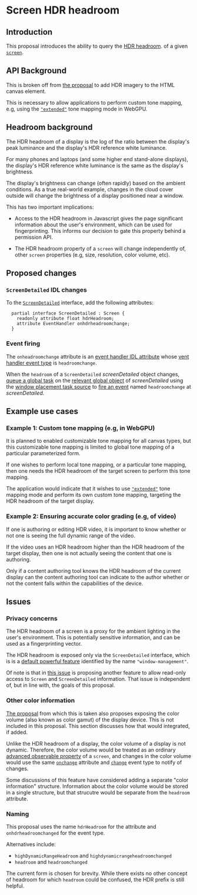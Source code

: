 # Screen HDR headroom

## Introduction

This proposal introduces the ability to query the
[HDR headroom](https://www.w3.org/TR/css-color-hdr-1/#introducing-headroom).
of a given
[`screen`](https://www.w3.org/TR/cssom-view-1/#dom-window-screen).

## API Background

This is broken off from
[the proposal](https://github.com/w3c/ColorWeb-CG/blob/hdr_canvas_r2/hdr_html_canvas_element.md)
to add HDR imagery to the HTML canvas element.

This is necessary to allow applications to perform custom tone mapping,
e.g, using the
[`"extended"`](https://www.w3.org/TR/webgpu/#canvas-configuration)
tone mapping mode in WebGPU.

## Headroom background

The HDR headroom of a display is the log of the ratio between
the display's peak luminance and the display's HDR reference white luminance.

For many phones and laptops (and some higher end stand-alone displays),
the display's HDR reference white luminance is the same as the display's
brightness.

The display's brightness can change (often rapidly) based on the ambient
conditions.
As a true real-world example, changes in the cloud cover outside will change
the brightness of a display positioned near a window.

This has two important implications:

* Access to the HDR headroom in Javascript gives the page significant
 information about the user's environment, which can be used for fingerprinting. This informs our decision to gate this property behind a permission API.

* The HDR headroom property of a `screen` will change independently of, other `screen` properties (e.g, size, resolution, color volume, etc).

## Proposed changes

### `ScreenDetailed` IDL changes

To the [`ScreenDetailed`](https://www.w3.org/TR/window-management/#screendetailed) interface, add the following attributes:

```idl
  partial interface ScreenDetailed : Screen {
    readonly attribute float hdrHeadroom;
    attribute EventHandler onhdrheadroomchange;
  }
```

### Event firing

The `onheadroomchange` attribute is an
[event handler IDL attribute](https://html.spec.whatwg.org/multipage/webappapis.html#event-handler-idl-attributes)
whose [vent handler event type](https://html.spec.whatwg.org/multipage/webappapis.html#event-handler-event-type)
is `headroomchange`.

When the `headroom` of a `ScreenDetailed` _screenDetailed_ object changes,
[queue a global task](https://html.spec.whatwg.org/multipage/webappapis.html#queue-a-global-task)
on the
[relevant global object](https://html.spec.whatwg.org/multipage/webappapis.html#concept-relevant-global)
of _screenDetailed_ using the
[window placement task source](https://www.w3.org/TR/window-management/#window-placement-task-source)
to
[fire an event](https://dom.spec.whatwg.org/#concept-event-fire)
named `headroomchange` at _screenDetailed_.

## Example use cases

### Example 1: Custom tone mapping (e.g, in WebGPU)

It is planned to enabled customizable tone mapping for all canvas types, but this customizable tone mapping is limited to global tone mapping of a particular parameterized form.

If one wishes to perform local tone mapping, or a particular tone mapping, then one needs the HDR headroom of the target screen to perform this tone mapping.

The application would indicate that it wishes to use [`"extended"`](https://www.w3.org/TR/webgpu/#dom-gpucanvastonemappingmode-extended) tone mapping mode and perform its own custom tone mapping, targeting the HDR headroom of the target display.

### Example 2: Ensuring accurate color grading (e.g, of video)

If one is authoring or editing HDR video, it is important to know whether or not one is seeing the full dynamic range of the video.

If the video uses an HDR headroom higher than the HDR headroom of the target display, then one is not actually seeing the content that one is authoring.

Only if a content authoring tool knows the HDR headroom of the current display can the content authoring tool can indicate to the author whether or not the content falls within the capabilities of the device.

## Issues

### Privacy concerns

The HDR headroom of a screen is a proxy for the ambient lighting in the user's environment.
This is potentially sensitive information, and can be used as a fingerprinting vector.

The HDR headroom is exposed only via the `ScreenDetailed` interface,
which is is a [default powerful feature](https://www.w3.org/TR/permissions/#dfn-default-powerful-feature)
identified by the name `"window-management"`.

Of note is that in [this issue](https://github.com/w3c/window-management/issues/148) is
proposing another feature to allow read-only access to `Screen` and `ScreenDetailed` information.
That issue is independent of, but in line with, the goals of this proposal.

### Other color information

[The proposal](https://github.com/w3c/ColorWeb-CG/blob/hdr_canvas_r2/hdr_html_canvas_element.md)
from which this is taken
also proposes exposing the color volume (also known as color gamut) of the display device.
This is not included in this proposal.
This section discusses how that would integrated, if added.

Unlike the HDR headroom of a display, the color volume of a display is not dynamic.
Therefore, the color volume would be treated as an ordinary
[advanced observable property](https://www.w3.org/TR/window-management/#screen-advanced-observable-properties)
of a `screen`, and changes in the color volume would use the same
[`onchange`](https://www.w3.org/TR/window-management/#ref-for-dom-screen-onchange%E2%91%A2) attribute and
[`change`](https://www.w3.org/TR/window-management/#eventdef-screen-change) event type
to notify of changes.

Some discussions of this feature have considered adding a separate "color information" structure.
Information about the color volume would be stored in a single structure, but that strucutre would be separate from the `headroom` attribute.

### Naming

This proposal uses the name `hdrHeadroom` for the attribute and `onhdrheadroomchanged` for the event type.

Alternatives include:

* `highDynamicRangeHeadroom` and `highdynamicrangeheadroomchanged`
* `headroom` and `headroomchanged`

The current form is chosen for brevity.
While there exists no other concept of headroom for which `headroom` could be confused, the HDR prefix is still helpful.

